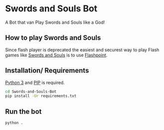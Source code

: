 # Swords and Souls Bot

A Bot that van Play Swords and Souls like a God!

## How to play Swords and Souls

Since flash player is deprecated the easiest and securest way to play Flash games like [Swords and Souls](https://armorgames.com/play/17817/swords-and-souls/) is to use [Flashpoint](https://github.com/FlashpointProject/launcher).

## Installation/ Requirements

[Python 3](https://www.python.org/downloads/) and [PIP](https://pip.pypa.io/en/stable/installation/#get-pip-py) is required.

```sh
cd Swords-and-Souls-Bot
pip install -Ur requirements.txt
```

## Run the bot

```sh
python .
```
